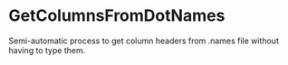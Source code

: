 # GetColumnsFromDotNames
Semi-automatic process to get column headers from .names file without having to type them.
